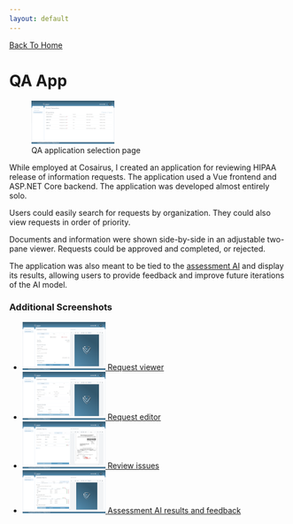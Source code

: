 ```yaml
---
layout: default
---
```


[Back To Home](index.md)

# QA App

<figure>
	<a href="/assets/images/qa0.png" target="blank">
		<img height="78" width="150" src="/assets/images/qa0_thumb.png" />
	</a>
	<figcaption>QA application selection page</figcaption>
</figure>

While employed at Cosairus, I created an application for reviewing HIPAA release of information
requests. The application used a Vue frontend and ASP.NET Core backend. The application was
developed almost entirely solo.

Users could easily search for requests by organization. They could also view requests in order of
priority.

Documents and information were shown side-by-side in an adjustable two-pane viewer. Requests could
be approved and completed, or rejected.

The application was also meant to be tied to the [assessment AI](assessment.md) and display its
results, allowing users to provide feedback and improve future iterations of the AI model.

### Additional Screenshots

<ul class="gallery">
	<li>
		<a href="/assets/images/qa1.png" target="blank">
			<img src="/assets/images/qa1_thumb.png" height="87" width="150" />
			<span>Request viewer</span>
		</a>
	</li>
	<li>
		<a href="/assets/images/qa2.png" target="blank">
			<img src="/assets/images/qa2_thumb.png" height="87" width="150" />
			<span>Request editor</span>
		</a>
	</li>
	<li>
		<a href="/assets/images/qa3.png" target="blank">
			<img src="/assets/images/qa3_thumb.png" height="85" width="150" />
			<span>Review issues</span>
		</a>
	</li>
	<li>
		<a href="/assets/images/qa4.png" target="blank">
			<img src="/assets/images/qa4_thumb.png" height="78" width="150" />
			<span>Assessment AI results and feedback</span>
		</a>
	</li>
</ul>
